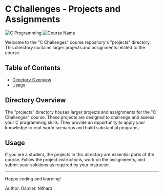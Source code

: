 # C Challenges - Projects and Assignments

![C Programming](https://img.shields.io/badge/Language-C-brightgreen)
![Course Name](https://img.shields.io/badge/Course-C%20Challenges-blue)

Welcome to the "C Challenges" course repository's "projects" directory. This directory contains larger projects and assignments related to the course.

## Table of Contents

- [Directory Overview](#directory-overview)
- [Usage](#usage)

## Directory Overview

The "projects" directory houses larger projects and assignments for the "C Challenges" course. These projects are designed to challenge and assess your C programming skills. They provide an opportunity to apply your knowledge to real-world scenarios and build substantial programs.

## Usage

If you are a student, the projects in this directory are essential parts of the course. Follow the project instructions, work on the assignments, and submit your solutions as required by your instructor.

---

Happy coding and learning!

Author: Damien Nithard
